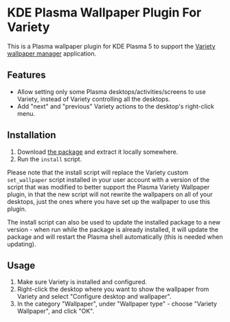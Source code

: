 # KDE Plasma Wallpaper Plugin For Variety

This is a Plasma wallpaper plugin for KDE Plasma 5 to support the [Variety wallpaper manager](http://peterlevi.com/variety)
application.

## Features

- Allow setting only some Plasma desktops/activities/screens to use Variety, instead of Variety controlling all the desktops.
- Add "next" and "previous" Variety actions to the desktop's right-click menu.

## Installation

1. Download [the package](https://codeload.github.com/guss77/variety-plasma-plugin/zip/refs/heads/main?file=variety-plasma-plugin.zip)
   and extract it locally somewhere.
2. Run the `install` script.

Please note that the install script will replace the Variety custom `set_wallpaper` script installed in your user account with
a version of the script that was modified to better support the Plasma Variety Wallpaper plugin, in that the new script
will not rewrite the wallpapers on all of your desktops, just the ones where you have set up the wallpaper to use this plugin.

The install script can also be used to update the installed package to a new version - when run while the package is already
installed, it will update the package and will restart the Plasma shell automatically (this is needed when updating).

## Usage

1. Make sure Variety is installed and configured.
2. Right-click the desktop where you want to show the wallpaper from Variety and select "Configure desktop and wallpaper".
3. In the category "Wallpaper", under "Wallpaper type" - choose "Variety Wallpaper", and click "OK".
